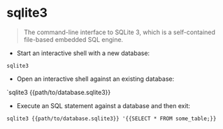 # sqlite3

> The command-line interface to SQLite 3,
> which is a self-contained file-based embedded SQL engine.

- Start an interactive shell with a new database:

`sqlite3`

- Open an interactive shell against an existing database:

`sqlite3 {{path/to/database.sqlite3}}

- Execute an SQL statement against a database and then exit:

`sqlite3 {{path/to/database.sqlite3}} '{{SELECT * FROM some_table;}}`
